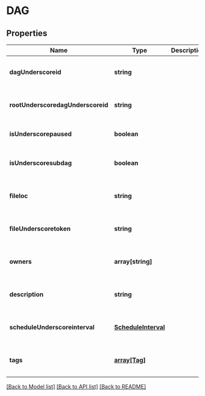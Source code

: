 # DAG

## Properties
Name | Type | Description | Notes
------------ | ------------- | ------------- | -------------
**dagUnderscoreid** | **string** |  | [optional] [readonly] [default to null]
**rootUnderscoredagUnderscoreid** | **string** |  | [optional] [readonly] [default to null]
**isUnderscorepaused** | **boolean** |  | [optional] [default to null]
**isUnderscoresubdag** | **boolean** |  | [optional] [readonly] [default to null]
**fileloc** | **string** |  | [optional] [readonly] [default to null]
**fileUnderscoretoken** | **string** |  | [optional] [readonly] [default to null]
**owners** | **array[string]** |  | [optional] [readonly] [default to null]
**description** | **string** |  | [optional] [readonly] [default to null]
**scheduleUnderscoreinterval** | [**ScheduleInterval**](ScheduleInterval.md) |  | [optional] [readonly] [default to null]
**tags** | [**array[Tag]**](Tag.md) |  | [optional] [readonly] [default to null]

[[Back to Model list]](../README.md#documentation-for-models) [[Back to API list]](../README.md#documentation-for-api-endpoints) [[Back to README]](../README.md)


